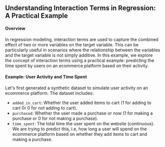 ## Understanding Interaction Terms in Regression: A Practical Example

#### Overview
In regression modeling, interaction terms are used to capture the combined effect of two or more variables on the target variable. This can be particularly useful in scenarios where the relationship between the variables and the target variable is not simply additive. In this example, we explore the concept of interaction terms using a practical example: predicting the time spent by users on an ecommerce platform based on their activity.

#### Example: User Activity and Time Spent
Let's first generated a synthetic dataset to simulate user activity on an ecommerce platform. The dataset includes:
- ``added_in_cart``: Whether the user added items to cart (1 for adding to cart 0r 0 for not adding to cart).
- ```purchased```: Whether the user made a purchase or now (1 for making a purchase or 0 for not making a purchase).
- ```time_spent```: The total time the user spent on the website (continuous). We are trying to predict this, i.e, how long a user will spend on the ecommerce platform based on whether they add items to cart and making a purchase.
